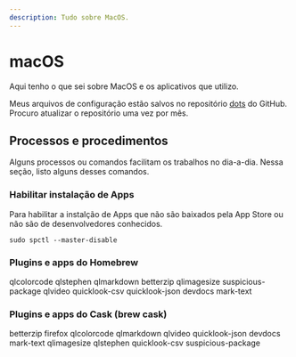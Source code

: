 ```yaml
---
description: Tudo sobre MacOS.
---
```


# macOS

Aqui tenho o que sei sobre MacOS e os aplicativos que utilizo.

Meus arquivos de configuração estão salvos no repositório [dots](https://github.com/hamiltoncolares/dots) do GitHub. Procuro atualizar o repositório uma vez por mês.

## Processos e procedimentos
Alguns processos ou comandos facilitam os trabalhos no dia-a-dia. Nessa seção, listo alguns desses comandos.

### Habilitar instalação de Apps
Para habilitar a instalção de Apps que não são baixados pela App Store ou não são de desenvolvedores conhecidos.

```sudo spctl --master-disable```

### Plugins e apps do Homebrew
qlcolorcode
qlstephen
qlmarkdown
betterzip
qlimagesize
suspicious-package
qlvideo
quicklook-csv
quicklook-json
devdocs
mark-text

### Plugins e apps do Cask (brew cask)
betterzip
firefox
qlcolorcode
qlmarkdown
qlvideo
quicklook-json
devdocs
mark-text
qlimagesize
qlstephen
quicklook-csv
suspicious-package